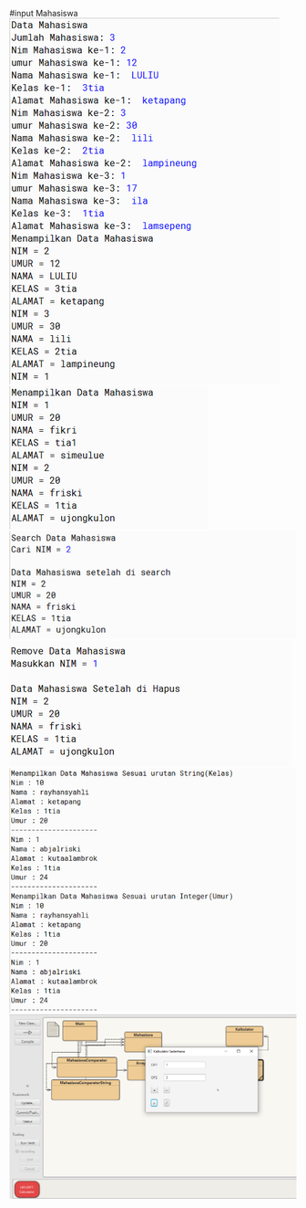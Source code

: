 #input Mahasiswa
[![N|solid](https://github.com/rayhansyahli01/myjavacollection/blob/master/Screenshot%202021-06-02%20105743.png)](https://github.com/rayhansyahli01/myjavacollection/blob/master/Screenshot%202021-06-02%20105743.png)
[![N|solid](https://github.com/rayhansyahli01/myjavacollection/blob/master/ss2.png)](https://github.com/rayhansyahli01/myjavacollection/blob/master/ss2.png)
[![N|solid](https://github.com/rayhansyahli01/myjavacollection/blob/master/ss3.png)](https://github.com/rayhansyahli01/myjavacollection/blob/master/ss3.png)
[![N|solid](https://github.com/rayhansyahli01/myjavacollection/blob/master/ss4.png)](https://github.com/rayhansyahli01/myjavacollection/blob/master/ss4.png)
[![N|solid](https://github.com/rayhansyahli01/myjavacollection/blob/master/hasil.png)](https://github.com/rayhansyahli01/myjavacollection/blob/master/hasil.png)
[![N|solid](https://github.com/rayhansyahli01/myjavacollection/blob/master/hasil%20calculator.png)](https://github.com/rayhansyahli01/myjavacollection/blob/master/hasil%20calculator.png)